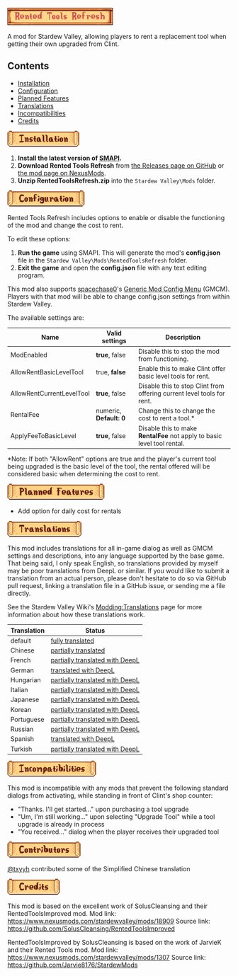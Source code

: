 ![Rented Tools Refresh](images/title.png "Rented Tools Refresh")

A mod for Stardew Valley, allowing players to rent a replacement tool when getting their own upgraded from Clint.

## Contents
* [Installation](#installation)
* [Configuration](#configuration)
* [Planned Features](#planned-features)
* [Translations](#translations)
* [Incompatibilities](#incompatibilities)
* [Credits](#credits)

<a name="installation"></a>![Installation](images/installation.png "Installation")

1. **Install the latest version of [SMAPI](https://smapi.io/).**
2. **Download Rented Tools Refresh** from [the Releases page on GitHub](https://github.com/chronohart/RentedToolsRefresh/releases) or [the mod page on NexusMods](https://www.nexusmods.com/stardewvalley/mods/29611/).
3. **Unzip RentedToolsRefresh.zip** into the `Stardew Valley\Mods` folder.

<a name="configuration"></a>![Configuration](images/configuration.png "Configuration")

Rented Tools Refresh includes options to enable or disable the functioning of the mod and change the cost to rent.

To edit these options:
1. **Run the game** using SMAPI. This will generate the mod's **config.json** file in the `Stardew Valley\Mods\RentedToolsRefresh` folder.
2. **Exit the game** and open the **config.json** file with any text editing program.

This mod also supports [spacechase0](https://github.com/spacechase0)'s [Generic Mod Config Menu](https://spacechase0.com/mods/stardew-valley/generic-mod-config-menu/) (GMCM). Players with that mod will be able to change config.json settings from within Stardew Valley.

The available settings are:

Name | Valid settings | Description
-----|----------------|------------
ModEnabled | **true**, false | Disable this to stop the mod from functioning.
AllowRentBasicLevelTool | true, **false** | Enable this to make Clint offer basic level tools for rent.
AllowRentCurrentLevelTool | **true**, false | Disable this to stop Clint from offering current level tools for rent.
RentalFee | numeric, **Default: 0** | Change this to change the cost to rent a tool.*
ApplyFeeToBasicLevel | **true**, false | Disable this to make **RentalFee** not apply to basic level tool rental.

*Note: If both "AllowRent" options are true and the player's current tool being upgraded is the basic level of the tool, the rental offered will be considered basic when determining the cost to rent.

<a name="planned-features"></a>![Planned Features](images/planned-features.png "Planned Features")

- Add option for daily cost for rentals

<a name="translations"></a>![Translations](images/translations.png "Translations")

This mod includes translations for all in-game dialog as well as GMCM settings and descriptions, into any language supported by the base game. That being said, I only speak English, so translations provided by myself may be poor translations from DeepL or similar. If you would like to submit a translation from an actual person, please don't hesitate to do so via GitHub pull request, linking a translation file in a GitHub issue, or sending me a file directly.

See the Stardew Valley Wiki's [Modding:Translations](https://stardewvalleywiki.com/Modding:Translations) page for more information about how these translations work.

Translation | Status
------------|------------------
default     | [fully translated](/i18n/default.json)
Chinese     | [partially translated](/i18n/zh.json)
French      | [partially translated with DeepL](/i18n/fr.json)
German      | [translated with DeepL](/i18n/de.json)
Hungarian   | [partially translated with DeepL](/i18n/hu.json)
Italian     | [partially translated with DeepL](/i18n/it.json)
Japanese    | [partially translated with DeepL](/i18n/ja.json)
Korean      | [partially translated with DeepL](/i18n/ko.json)
Portuguese  | [partially translated with DeepL](/i18n/pt.json)
Russian     | [partially translated with DeepL](/i18n/ru.json)
Spanish     | [translated with DeepL](/i18n/es.json)
Turkish     | [partially translated with DeepL](/i18n/tr.json)

<a name="incompatibilities"></a>![Incompatibilities](images/incompatibilities.png "Incompatibilities")

This mod is incompatible with any mods that prevent the following standard dialogs from activating, while standing in front of Clint's shop counter:
- "Thanks. I'll get started..." upon purchasing a tool upgrade
- "Um, I'm still working..." upon selecting "Upgrade Tool" while a tool upgrade is already in process
- "You received..." dialog when the player receives their upgraded tool

<a name="contributors"></a>![Contributors](images/contributors.png "Contributors")

[@txyyh](https://github.com/txyyh) contributed some of the Simplified Chinese translation

<a name="credits"></a>![Credits](images/credits.png "Credits")

This mod is based on the excellent work of SolusCleansing and their RentedToolsImproved mod.
Mod link: https://www.nexusmods.com/stardewvalley/mods/18909
Source link: https://github.com/SolusCleansing/RentedToolsImproved

RentedToolsImproved by SolusCleansing is based on the work of JarvieK and their Rented Tools mod.
Mod link: https://www.nexusmods.com/stardewvalley/mods/1307
Source link: https://github.com/Jarvie8176/StardewMods
